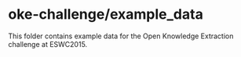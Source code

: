 oke-challenge/example_data
=========

This folder contains example data for the Open Knowledge Extraction challenge at ESWC2015.



